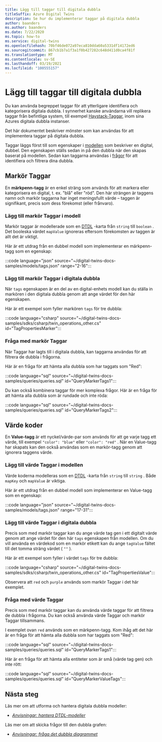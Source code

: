 ```yaml
---
title: Lägg till taggar till digitala dubbla
titleSuffix: Azure Digital Twins
description: Se hur du implementerar taggar på digitala dubbla
author: baanders
ms.author: baanders
ms.date: 7/22/2020
ms.topic: how-to
ms.service: digital-twins
ms.openlocfilehash: 70bf46de072a97eca810dda60a5331df14172ed6
ms.sourcegitcommit: 867cb1b7a1f3a1f0b427282c648d411d0ca4f81f
ms.translationtype: MT
ms.contentlocale: sv-SE
ms.lasthandoff: 03/19/2021
ms.locfileid: "100555157"
---
```

# <a name="add-tags-to-digital-twins"></a>Lägg till taggar till digitala dubbla 

Du kan använda begreppet taggar för att ytterligare identifiera och kategorisera digitala dubbla. I synnerhet kanske användarna vill replikera taggar från befintliga system, till exempel [Haystack-Taggar](https://project-haystack.org/doc/TagModel), inom sina Azures digitala dubbla instanser. 

Det här dokumentet beskriver mönster som kan användas för att implementera taggar på digitala dubbla.

Taggar läggs först till som egenskaper i [modellen](concepts-models.md) som beskriver en digital, dubbel. Den egenskapen ställs sedan in på den dubbla när den skapas baserat på modellen. Sedan kan taggarna användas i [frågor](concepts-query-language.md) för att identifiera och filtrera dina dubbla.

## <a name="marker-tags"></a>Markör Taggar 

En **märkpenn-tagg** är en enkel sträng som används för att markera eller kategorisera en digital, t. ex. "blå" eller "röd". Den här strängen är taggens namn och markör taggarna har inget meningsfullt värde – taggen är signifikant, precis som dess förekomst (eller frånvaro). 

### <a name="add-marker-tags-to-model"></a>Lägg till markör Taggar i modell 

Markör taggar är modellerade som en [DTDL](https://github.com/Azure/opendigitaltwins-dtdl/blob/master/DTDL/v2/dtdlv2.md) -karta från `string` till `boolean` . Det booleska värdet `mapValue` ignoreras eftersom förekomsten av taggen är allt det är viktigt. 

Här är ett utdrag från en dubbel modell som implementerar en märkpenn-tagg som en egenskap:

:::code language="json" source="~/digital-twins-docs-samples/models/tags.json" range="2-16":::

### <a name="add-marker-tags-to-digital-twins"></a>Lägg till markör Taggar i digitala dubbla

När `tags` egenskapen är en del av en digital-enhets modell kan du ställa in markören i den digitala dubbla genom att ange värdet för den här egenskapen. 

Här är ett exempel som fyller markören `tags` för tre dubbla:

:::code language="csharp" source="~/digital-twins-docs-samples/sdks/csharp/twin_operations_other.cs" id="TagPropertiesMarker":::

### <a name="query-with-marker-tags"></a>Fråga med markör Taggar

När Taggar har lagts till i digitala dubbla, kan taggarna användas för att filtrera de dubbla i frågorna. 

Här är en fråga för att hämta alla dubbla som har taggats som "Red": 

:::code language="sql" source="~/digital-twins-docs-samples/queries/queries.sql" id="QueryMarkerTags1":::

Du kan också kombinera taggar för mer komplexa frågor. Här är en fråga för att hämta alla dubbla som är rundade och inte röda: 

:::code language="sql" source="~/digital-twins-docs-samples/queries/queries.sql" id="QueryMarkerTags2":::

## <a name="value-tags"></a>Värde koder 

En **Value-tagg** är ett nyckel/värde-par som används för att ge varje tagg ett värde, till exempel `"color": "blue"` eller `"color": "red"` . När en Value-tagg har skapats kan den också användas som en markör-tagg genom att ignorera taggens värde. 

### <a name="add-value-tags-to-model"></a>Lägg till värde Taggar i modellen 

Värde koderna modelleras som en [DTDL](https://github.com/Azure/opendigitaltwins-dtdl/blob/master/DTDL/v2/dtdlv2.md) -karta från `string` till `string` . Både `mapKey` och `mapValue` är viktiga. 

Här är ett utdrag från en dubbel modell som implementerar en Value-tagg som en egenskap:

:::code language="json" source="~/digital-twins-docs-samples/models/tags.json" range="17-31":::

### <a name="add-value-tags-to-digital-twins"></a>Lägg till värde Taggar i digitala dubbla

Precis som med markör taggar kan du ange värde tag gen i ett digitalt värde genom att ange värdet för den här `tags` egenskapen från modellen. Om du vill använda en värdekod som en markör etikett kan du ange `tagValue` fältet till det tomma sträng värdet ( `""` ). 

Här är ett exempel som fyller i värdet `tags` för tre dubbla:

:::code language="csharp" source="~/digital-twins-docs-samples/sdks/csharp/twin_operations_other.cs" id="TagPropertiesValue":::

Observera att `red` och `purple` används som markör Taggar i det här exemplet.

### <a name="query-with-value-tags"></a>Fråga med värde Taggar

Precis som med markör taggar kan du använda värde taggar för att filtrera de dubbla i frågorna. Du kan också använda värde Taggar och markör Taggar tillsammans.

I exemplet ovan `red` används som en märkpenn-tagg. Kom ihåg att det här är en fråga för att hämta alla dubbla som har taggats som "Red": 

:::code language="sql" source="~/digital-twins-docs-samples/queries/queries.sql" id="QueryMarkerTags1":::

Här är en fråga för att hämta alla entiteter som är små (värde tag gen) och inte rött: 

:::code language="sql" source="~/digital-twins-docs-samples/queries/queries.sql" id="QueryMarkerValueTags":::

## <a name="next-steps"></a>Nästa steg

Läs mer om att utforma och hantera digitala dubbla modeller:
* [*Anvisningar: hantera DTDL-modeller*](how-to-manage-model.md)

Läs mer om att skicka frågor till den dubbla grafen:
* [*Anvisningar: fråga det dubbla diagrammet*](how-to-query-graph.md)